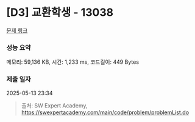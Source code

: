 # [D3] 교환학생 - 13038 

[문제 링크](https://swexpertacademy.com/main/code/problem/problemDetail.do?contestProbId=AXxNn6GaPW4DFASZ) 

### 성능 요약

메모리: 59,136 KB, 시간: 1,233 ms, 코드길이: 449 Bytes

### 제출 일자

2025-05-13 23:34



> 출처: SW Expert Academy, https://swexpertacademy.com/main/code/problem/problemList.do